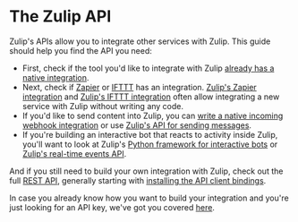 # The Zulip API

Zulip's APIs allow you to integrate other services with Zulip.  This
guide should help you find the API you need:

* First, check if the tool you'd like to integrate with Zulip
  [already has a native integration](/integrations).
* Next, check if [Zapier](https://zapier.com/apps) or
  [IFTTT](https://ifttt.com/search) has an integration.
  [Zulip's Zapier integration](/integrations/doc/zapier) and
  [Zulip's IFTTT integration](/integrations/doc/ifttt) often allow
  integrating a new service with Zulip without writing any code.
* If you'd like to send content into Zulip, you can
  [write a native incoming webhook integration](/api/incoming-webhooks-overview)
  or use [Zulip's API for sending messages](/api/send-message).
* If you're building an interactive bot that reacts to activity inside
  Zulip, you'll want to look at Zulip's
  [Python framework for interactive bots](/api/running-bots) or
  [Zulip's real-time events API](/api/get-events).

And if you still need to build your own integration with Zulip, check out
the full [REST API](/api/rest), generally starting with
[installing the API client bindings](/api/installation-instructions).

In case you already know how you want to build your integration and you're
just looking for an API key, we've got you covered [here](/api/api-keys-zuliprc).
